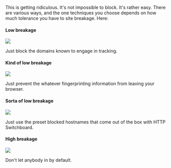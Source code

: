 This is getting ridiculous. It's not impossible to block. It's rather easy. There are various ways, and the one techniques you choose depends on how much tolerance you have to site breakage. Here:

#### Low breakage

![](https://raw.githubusercontent.com/gorhill/httpswitchboard/master/doc/img/counter-fingerprinting-2.gif)

Just block the domains known to engage in tracking.

#### Kind of low breakage

![](https://raw.githubusercontent.com/gorhill/httpswitchboard/master/doc/img/counter-fingerprinting-1.gif)

Just prevent the whatever fingerprinting information from leaving your browser.

#### Sorta of low breakage

![](https://raw.githubusercontent.com/gorhill/httpswitchboard/master/doc/img/counter-fingerprinting-3.png)

Just use the preset blocked hostnames that come out of the box with HTTP Switchboard.

#### High breakage

![](https://raw.githubusercontent.com/gorhill/httpswitchboard/master/doc/img/counter-fingerprinting-4.gif)

Don't let anybody in by default.